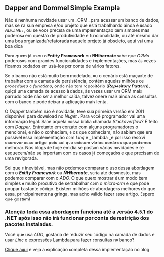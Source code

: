 ## Dapper and Dommel Simple Example

Não é nenhuma novidade usar um _ORM _para acessar um banco de dados, mas se na sua empresa e/ou projeto que está trabalhando ainda é usado _ADO.NET_, ou se você precisa de uma implementação bem simples mas poderosa em questão de produtividade e funcionalidade, ou até mesmo dar uma boa organizada/refatorada naquele projeto já obsoleto, aqui vai uma boa dica.

Para quem já usou o **Entity Framework** ou **NHibernate** sabe que _ORMs_ poderosos com grandes funcionalidades e implementações, mas às vezes ficamos podados em usá-los por conta de vários fatores.

Se o banco não está muito bem modelado, ou o cenário está maçante de trabalhar com a camada de persistência, contém aquelas milhões de _procedures_ e _functions_, onde não tem repositório (_**Repository Pattern**_), quiçá uma camada de acesso à dados, às vezes usar um ORM mais parrudo pode não ser a melhor saída, talvez onere mais ainda as consultas com o banco e pode deixar a aplicação mais lenta.

O _Dapper_ também não é novidade, teve sua primeira versão em 2011 disponível para download no _Nuget_ . Para você programador vai uma informação legal. Sabe aquela nossa bíblia chamada _Stackoverflow_? É feito com _Dapper_. Entretanto em contato com alguns programadores o mencionei, e não o conheciam, e os que conheciam, não sabiam que era possível essa implementação com _Linq_ e _Lambda _e por isso resolvi escrever esse artigo, pois sei que existem vários cenários que podemos melhorar. Nos blogs de hoje em dia se postam várias novidades e se esquecem/não se importam com os casos já começados e que precisam de uma revigorada.

Sei que é inevitável, mas não podemos comparar o uso dessa abordagem com o _**Entity Framework**_ ou _**NHibernate**_, seria até desonesto, mas podemos comparar com o _ADO_. O que quero mostrar é um modo bem simples e muito produtivo de se trabalhar com o _micro-orm_ e que pode poupar bastante código. Existem milhões de abordagens melhores do que essa, principalmente na gringa, mas acho válido fazer esse artigo. Espero que gostem!

### Atenção toda essa abordagem funciona até a versão 4.5.1 do .NET após isso não irá funcionar por conta de restrição dos pacotes instalados.

Você que usa _ADO_, gostaria de reduzir seu código na camada de dados e usar _Linq_ e expressões Lambda para fazer consultas no banco?

[Clique aqui](http://filipececcon.com.br/tecnologia/c-usando-dapper-com-fluentmap-linq-e-lambda-para-consultas/) e veja a explicação completa dessa implementação no blog
